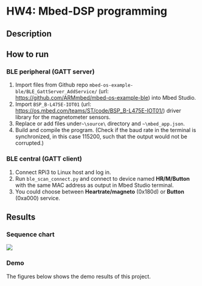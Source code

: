 # HW4: Mbed-DSP programming 
## Description

## How to run 
### BLE peripheral (GATT server)
1. Import files from Github repo `mbed-os-example-ble/BLE_GattServer_AddService/` (url: https://github.com/ARMmbed/mbed-os-example-ble) into Mbed Studio.
2. Import `BSP_B-L475E-IOT01` (url: https://os.mbed.com/teams/ST/code/BSP_B-L475E-IOT01/) driver library for the magnetometer sensors.
3. Replace or add files under`~\source\` directory and `~\mbed_app.json`.
4. Build and compile the program. (Check if the baud rate in the terminal is synchronized, in this case 115200, such that the output would not be corrupted.)

### BLE central (GATT client)
1. Connect RPi3 to Linux host and log in.
2. Run `ble_scan_connect.py` and connect to device named **HR/M/Button** with the same MAC address as output in Mbed Studio terminal.
3. You could choose between **Heartrate/magneto** (0x180d) or **Button** (0xa000) service.

## Results
### Sequence chart
![](https://i.imgur.com/jNSfzH4.png)

### Demo
The figures below shows the demo results of this project.
